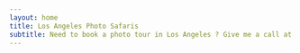 ```yaml
---
layout: home
title: Los Angeles Photo Safaris
subtitle: Need to book a photo tour in Los Angeles ? Give me a call at 213 290-3180. Send us email to photosafari@inbox.com
---
```

